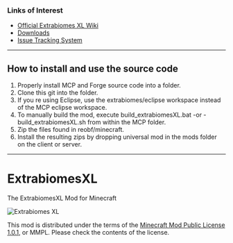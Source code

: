 ### Links of Interest
 - [Official Extrabiomes XL Wiki](/ScottKillen/ExtrabiomesXL/wiki)
 - [Downloads](/ScottKillen/ExtrabiomesXL/downloads)
 - [Issue Tracking System](/ScottKillen/ExtrabiomesXL/issues)
 
* * *

## How to install and use the source code

1. Properly install MCP and Forge source code into a folder.
2. Clone this git into the folder.
3. If you re using Eclipse, use the extrabiomes/eclipse workspace instead of the MCP eclipse workspace.
4. To manually build the mod, execute build_extrabiomesXL.bat -or - build_extrabiomesXL.sh from within the MCP folder.
5. Zip the files found in reobf/minecraft.
6. Install the resulting zips by dropping universal mod in the mods folder on the client or server.

* * *
ExtrabiomesXL
=============
The ExtrabiomesXL Mod for Minecraft

![Extrabiomes XL](http://i.imgur.com/zoY3L.png)

This mod is distributed under the terms of the [Minecraft Mod Public License 1.0.1](https://raw.github.com/ScottKillen/ExtrabiomesXL/master/MMPL-1.0.txt), or MMPL. Please check the contents of the license.
